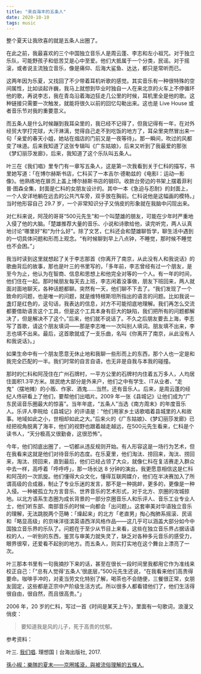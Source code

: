 ```yaml
---
title: "来自海丰的五条人"
date: 2020-10-10
tags: music
---
```


整个夏天让我欣喜的就是五条人出圈了。

在此之前，我最喜欢的三个中国独立音乐人是周云蓬、李志和左小祖咒。对于独立乐队，可能野孩子和低苦艾是心中至爱。他们大抵属于一个分类，民谣。对于摇滚，或者说主流独立音乐，像是痛仰、后海大鲨鱼、达达，都只是常听而已。

这两年因为乐夏，又找回了不少带着耳机听歌的感觉。其实音乐有一种很特殊的空间属性，比如谈起许巍，我马上就想到毕业时独自一人在来北京的火车上不停循环他的歌，再说李志，我在青岛沿着海边狂走几公里的时候，耳机里全是他的歌。这种链接只需要一次触发，就能将很久以前的回忆勾勒出来。这也是 Live House 或者音乐节对我的重要意义。

而五条人是什么时候蹦到我耳朵里的，我已经不记得了，但我记得有一年，在对外经贸大学打完球，大汗淋漓，觉得自己走不到吃饭的地方了，耳朵里突然冒出来一句「亲爱的春天小姐，她站在烟店的门前又是一夜等待」。那一瞬间，吹过的风都变了味道。后来我知道了这张专辑叫《广东姑娘》，后来又听到了我最爱的那张《梦幻丽莎发廊》，后来，我知道了这个乐队叫五条人。

叶三在《我们唱》里专门有一章写五条人，这是第一次我看到关于仁科的描写，书里她写道：「在博尔赫斯书店，仁科买了一本吉尔·德勒兹的《电影I：运动—影像》。他熟练地在扉页上盖上博尔赫斯书店的钢印。收款台旁边的书架上摆着菲利普·图森全集，封面是仁科的女朋友设计的。其中一本《急迫与忍耐》的封面上，一个人安详地躺在远去的公共汽车旁，双手放在胸前。仁科说他是这幅画的模特。」当时他形容自己 29.7 岁，一个非常知识分子又俏皮的形象就在我脑中闪现出来。

对仁科来说，阿茂的哥哥“500元先生”和一个叫楚雄的朋友，可能在少年时严重地入侵了他的大脑。「楚雄推荐大量的音乐、小说和诗歌给他，读完听完，两人认真地讨论“哪里好”和“为什么好”。除了文艺，仁科还会和楚雄聊哲学，聊生活中遇到的一切具体问题和形而上观念。“有时候聊到早上八点钟，不睡觉，那时候不睡觉也不会困。”」

我当时读到这里就想起了关于李志那首《你离开了南京，从此没有人和我说话》的歌曲背后的故事，那也是叶三的书里写的，「多年前，李志曾经有过一个朋友，是至今为止，他认为在智商、信息和思想上和他完全对等的一个人。有一年的时间，他们住在一起。那时候朋友每天去上班，李志闲着没事做，朋友下班回来，两人就面对面地聊天，各种话题都聊。突然有一天，他们聊不下去了。“我们发现了一个致命的问题，也是唯一的问题，就是维特根斯坦所指出的语言的问题。比如我说一盏灯是红色的，这句话，我表达的信息，对方不可能彻底地理解。我们再怎么交流都要借助语言这个工具，但是这个工具本身有巨大的缺陷，我们把所有的问题都解决了，但是解决不了这个。”后来，他们就不说话了。不久之后朋友要去上海，李志写了首歌，请这个朋友填词——那是李志唯一一次叫别人填词。朋友填不出来，李志也填不出来。最后，这首歌就成了一支乐曲，名叫《你离开了南京，从此没有人和我说话》。」

如果生命中有一个朋友愿意无休止地和我聊一些形而上的东西，那个人也一定是和我完全匹配的一半。我们时常的自言自语，也无非是自我与本我的碰撞。

那时的仁科和阿茂住在广州石牌村，一平方公里的石牌村内住着五万多人，人均居住面积1.3平方米。居民绝大部分是外来户，他们之中有学生、IT从业者、“走鬼”（摆地摊）的小贩、作家、酒鬼……当然，还有音乐人。后来，是周云蓬的经纪人佟研看上了他们，要帮他们出唱片。2009 年一张《县城记》让他们成为“广东民谣音乐圈最大的惊喜”。当年年底，“五条人”当选《南方周末》的年度音乐人。乐评人李皖给《县城记》的评语是：“他们用家乡土话歌唱着县城里的人和故事。地域如此之小，世相却如此之大。”后来火的《广东姑娘》、《梦幻丽莎发廊》已经把视角脱离了海丰，他们的视野也跟着越走越远，在500元先生看来，仁科是个读书人，“天分极高又很勤奋，这很恐怖”。

今年，他们彻底出圈了，一切都从违反规则开始。有人形容这是一场行为艺术，但在我看来这就是他们对待音乐的态度。在乐夏里，他们淘汰、捞回来，淘汰、捞回来，淘汰、捞回来，直到最后，他们已经占领了大众，就像仁科在复活赛走入群众中去一样，高呼着「呼呼呼」，那一场长达 8 分钟的演出，我更愿意相信这是仁科和阿茂的一次凯旋。他们懂得大众文化，懂得互联网媒介，他们在半决赛加入了所谓高级的合成器，制止了专业乐迷的发言，那不是一种挑衅，更多的，更像是一种入侵。一种被孤立为方言音乐、世界音乐的艺术形式，对于北方、京圈的攻城掠地。以北方语系生态圈为成长背景的一部分京圈音乐人和乐评人、音乐工业专业人士，他们听东部、南部音乐的时候一向都会「出问题」。这套审美对华语独立音乐的理解，无法跳脱两个范畴：「燥起来」的北方「老直男」掏心掏肺系摇滚、民谣和「略显高级」的京味洋径滨英语西洋风格作品——这几乎可以涵盖大部分如今中国独立音乐界的乐队了。问题在于至少从节目上来看，这些在独立音乐界占据话语权的人，一听别的东西，鉴赏与审美力就失灵了，缺乏对各种多元音乐的感受力，眼界很窄，还爱看不起别的地方。而五条人，则实打实地在这个舞台上漂亮了一次。

叶三那本书里有一句我摘抄下来的话，甚至在很长一段时间里我都用它作为准线来校正自己：「“总有人觉得‘五条人’很底层，”500元先生还说，“在我看来他们高贵得要命。咖啡手冲的，对麦当劳文化特别了解，喝茶也不会随便，三餐很正常，女朋友固定，这些都是正宗中产阶级生活方式。所以很多人都看错他们了，他们生活得很自由，很自然，而且很高贵。”」

2006 年，20 岁的仁科，写过一首《时间是某天上午》，里面有一句歌词，浪漫又俏皮：

> 要知道我是风的儿子，死于高贵的忧郁。

参考资料：

叶三. [我们唱](https://book.douban.com/subject/27129928/). 理想国丨台海出版社, 2017. 

[孫小椒：樂隊的夏末——京圈搖滾，與被流俗理解的五條人. ](https://theinitium.com/article/20201005-opinion-big-band-the-summer/)